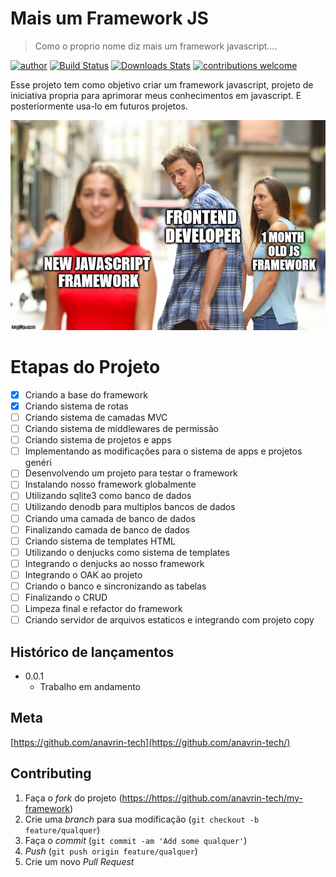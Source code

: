 # Mais um Framework JS
> Como o proprio nome diz mais um framework javascript....

[![author](https://img.shields.io/badge/author-anavrin-red.svg)](https://www.linkedin.com/in/david-borges-31891310a/)
[![Build Status][travis-image]][travis-url] <!-- [![NPM Version][npm-image]][npm-url] -->
[![Downloads Stats][npm-downloads]][npm-url]
[![contributions welcome](https://img.shields.io/badge/contributions-welcome-brightgreen.svg?style=flat)](https://github.com/anavrin-tech)


Esse projeto tem como objetivo criar um framework javascript, projeto de iniciativa propria para aprimorar meus conhecimentos em javascript.
E posteriormente usa-lo em futuros projetos.

![](newjs.png)

# Etapas do Projeto
- [x] Criando a base do framework
- [x] Criando sistema de rotas
- [ ] Criando sistema de camadas MVC
- [ ] Criando sistema de middlewares de permissão
- [ ] Criando sistema de projetos e apps
- [ ] Implementando as modificações para o sistema de apps e projetos genéri
- [ ] Desenvolvendo um projeto para testar o framework
- [ ] Instalando nosso framework globalmente
- [ ] Utilizando sqlite3 como banco de dados
- [ ] Utilizando denodb para multiplos bancos de dados
- [ ] Criando uma camada de banco de dados
- [ ] Finalizando camada de banco de dados
- [ ] Criando sistema de templates HTML
- [ ] Utilizando o denjucks como sistema de templates
- [ ] Integrando o denjucks ao nosso framework
- [ ] Integrando o OAK ao projeto
- [ ] Criando o banco e sincronizando as tabelas
- [ ] Finalizando o CRUD
- [ ] Limpeza final e refactor do framework
- [ ] Criando servidor de arquivos estaticos e integrando com projeto copy

## Histórico de lançamentos
* 0.0.1
    * Trabalho em andamento


## Meta

[https://github.com/anavrin-tech](https://github.com/anavrin-tech/)

## Contributing

1. Faça o _fork_ do projeto (<https://https://github.com/anavrin-tech/my-framework>)
2. Crie uma _branch_ para sua modificação (`git checkout -b feature/qualquer`)
3. Faça o _commit_ (`git commit -am 'Add some qualquer'`)
4. _Push_ (`git push origin feature/qualquer`)
5. Crie um novo _Pull Request_

[npm-image]: https://img.shields.io/npm/v/datadog-metrics.svg?style=flat-square
[npm-url]: https://npmjs.org/package/datadog-metrics
[npm-downloads]: https://img.shields.io/npm/dm/datadog-metrics.svg?style=flat-square
[travis-image]: https://img.shields.io/travis/dbader/node-datadog-metrics/master.svg?style=flat-square
[travis-url]: https://travis-ci.org/dbader/node-datadog-metrics
[wiki]: https://github.com/seunome/seuprojeto/wiki
